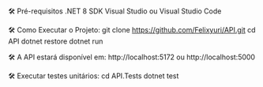🛠️ Pré-requisitos
    .NET 8 SDK
    Visual Studio ou Visual Studio Code

🛠️ Como Executar o Projeto:
    git clone https://github.com/Felixyuri/API.git
    cd API
    dotnet restore
    dotnet run

🛠️ A API estará disponível em:
    http://localhost:5172
    ou http://localhost:5000

🛠️ Executar testes unitários:
    cd API.Tests
    dotnet test